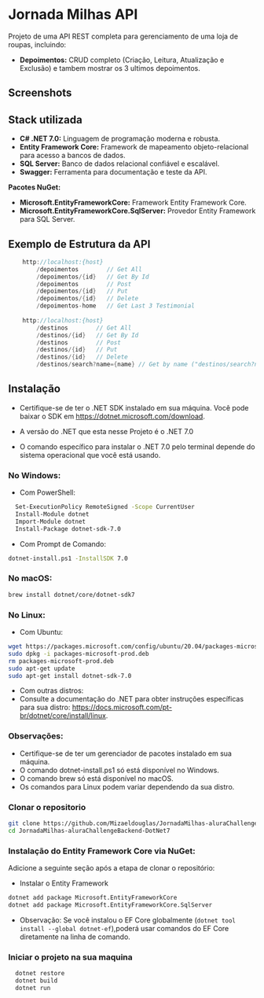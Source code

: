 Jornada Milhas API
===

Projeto de uma API REST completa para gerenciamento de uma loja de roupas, incluindo:

- **Depoimentos:** CRUD completo (Criação, Leitura, Atualização e Exclusão) e tambem mostrar os 3 ultimos depoimentos.



## Screenshots



## Stack utilizada

- **C# .NET 7.0:** Linguagem de programação moderna e robusta.
- **Entity Framework Core:** Framework de mapeamento objeto-relacional para acesso a bancos de dados.
- **SQL Server:** Banco de dados relacional confiável e escalável.
- **Swagger:** Ferramenta para documentação e teste da API.

**Pacotes NuGet:**

- **Microsoft.EntityFrameworkCore:** Framework Entity Framework Core.
- **Microsoft.EntityFrameworkCore.SqlServer:** Provedor Entity Framework para SQL Server.

## Exemplo de Estrutura da API

```c#
    http://localhost:{host}
        /depoimentos        // Get All
        /depoimentos/{id}   // Get By Id
        /depoimentos        // Post
        /depoimentos/{id}   // Put
        /depoimentos/{id}   // Delete
        /depoimentos-home   // Get Last 3 Testimonial
            
    http://localhost:{host}
        /destinos        // Get All
        /destinos/{id}   // Get By Id
        /destinos        // Post
        /destinos/{id}   // Put
        /destinos/{id}   // Delete
        /destinos/search?name={name} // Get by name ("destinos/search?name=limeira")
```


## Instalação
- Certifique-se de ter o .NET SDK instalado em sua máquina. Você pode baixar o SDK em https://dotnet.microsoft.com/download.

- A versão do .NET que esta nesse Projeto é o .NET 7.0

- O comando específico para instalar o .NET 7.0 pelo terminal depende do sistema operacional que você está usando.

### No Windows:
- Com PowerShell:
```bash
  Set-ExecutionPolicy RemoteSigned -Scope CurrentUser
  Install-Module dotnet
  Import-Module dotnet
  Install-Package dotnet-sdk-7.0
  ```
- Com Prompt de Comando:

```bash  
dotnet-install.ps1 -InstallSDK 7.0
```
### No macOS:
```bash  
brew install dotnet/core/dotnet-sdk7
```
### No Linux:

- Com Ubuntu:
```bash  
wget https://packages.microsoft.com/config/ubuntu/20.04/packages-microsoft-prod.deb -O packages-microsoft-prod.deb
sudo dpkg -i packages-microsoft-prod.deb
rm packages-microsoft-prod.deb
sudo apt-get update
sudo apt-get install dotnet-sdk-7.0
```
- Com outras distros:
- Consulte a documentação do .NET para obter instruções específicas para sua distro: https://docs.microsoft.com/pt-br/dotnet/core/install/linux.

### Observações:

- Certifique-se de ter um gerenciador de pacotes instalado em sua máquina.
- O comando dotnet-install.ps1 só está disponível no Windows.
- O comando brew só está disponível no macOS.
- Os comandos para Linux podem variar dependendo da sua distro.

### Clonar o repositorio
```bash
git clone https://github.com/Mizaeldouglas/JornadaMilhas-aluraChallengeBackend-DotNet7.git
cd JornadaMilhas-aluraChallengeBackend-DotNet7
```

### Instalação do Entity Framework Core via NuGet:

Adicione a seguinte seção após a etapa de clonar o repositório:

- Instalar o Entity Framework
```bash
dotnet add package Microsoft.EntityFrameworkCore
dotnet add package Microsoft.EntityFrameworkCore.SqlServer
```
- Observação: Se você instalou o EF Core globalmente (```dotnet tool install --global dotnet-ef```),poderá usar comandos do EF Core diretamente na linha de comando.


### Iniciar o projeto na sua maquina

```bash
  dotnet restore
  dotnet build
  dotnet run
```
